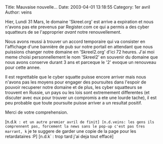 Title: Mauvaise nouvelle...
Date: 2003-04-01 13:18:55
Category: 1er avril
Author: veins

Hier, Lundi 31 Mars, le domaine 'Skreel.org' est arrive a expiration et nous n'avons pas ete prevenus par Register.com ce qui a permis a des cyber squatteurs de se l'approprier _avant_ notre renouvellement.

Nous avons reussi à trouver un accord temporaire qui va consister en l'affichage d'une bannière de pub sur notre portail en attendant que nous puissions changer notre domaine en 'Skreel2.org' d'ici 72 heures. J'ai moi meme choisi personnellement le nom 'Skreel2' en souvenir du domaine que nous avons conserve durant 3 ans et parceque le '2' evoque un renouveau pour cette annee.

Il est regrettable que le cyber squatte puisse encore arriver mais nous n'avons pas les moyens pour engager des poursuites dans l'espoir de pouvoir recuperer notre domaine et de plus, les cyber squatteurs se trouvent en Russie, un pays ou les lois sont extremement differentes (et discuter avec eux pour trouver un compromis a ete une lourde tache), il est peu probable que toute poursuite puisse arriver a un resultat positif.

Merci de votre comprehension.

[n.d.k` : et un autre premier avril de finit]
[n.d.veins: les gens ils comprennent pas, forcement la news sans le pop-up c'est pas tres marrant, k` je te suggere de garder une copie de la page pour les retardataires :P]
[n.d.k` : trop tard j'ai deja tout effacé]
